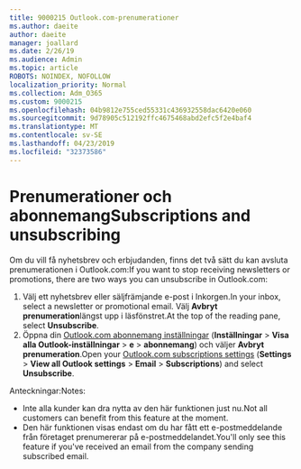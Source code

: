 ```yaml
---
title: 9000215 Outlook.com-prenumerationer
ms.author: daeite
author: daeite
manager: joallard
ms.date: 2/26/19
ms.audience: Admin
ms.topic: article
ROBOTS: NOINDEX, NOFOLLOW
localization_priority: Normal
ms.collection: Adm_O365
ms.custom: 9000215
ms.openlocfilehash: 04b9812e755ced55331c436932558dac6420e060
ms.sourcegitcommit: 9d78905c512192ffc4675468abd2efc5f2e4baf4
ms.translationtype: MT
ms.contentlocale: sv-SE
ms.lasthandoff: 04/23/2019
ms.locfileid: "32373586"
---
```

# <a name="subscriptions-and-unsubscribing"></a><span data-ttu-id="c209c-102">Prenumerationer och abonnemang</span><span class="sxs-lookup"><span data-stu-id="c209c-102">Subscriptions and unsubscribing</span></span>

<span data-ttu-id="c209c-103">Om du vill få nyhetsbrev och erbjudanden, finns det två sätt du kan avsluta prenumerationen i Outlook.com:</span><span class="sxs-lookup"><span data-stu-id="c209c-103">If you want to stop receiving newsletters or promotions, there are two ways you can unsubscribe in Outlook.com:</span></span>

1. <span data-ttu-id="c209c-104">Välj ett nyhetsbrev eller säljfrämjande e-post i Inkorgen.</span><span class="sxs-lookup"><span data-stu-id="c209c-104">In your inbox, select a newsletter or promotional email.</span></span> <span data-ttu-id="c209c-105">Välj **Avbryt prenumeration**längst upp i läsfönstret.</span><span class="sxs-lookup"><span data-stu-id="c209c-105">At the top of the reading pane, select **Unsubscribe**.</span></span>
2. <span data-ttu-id="c209c-106">Öppna din [Outlook.com abonnemang inställningar](https://outlook.live.com/mail/options/mail/brandsSubscriptions) (**Inställningar** > **Visa alla Outlook-inställningar** > **e** > **abonnemang**) och väljer **Avbryt prenumeration**.</span><span class="sxs-lookup"><span data-stu-id="c209c-106">Open your [Outlook.com subscriptions settings](https://outlook.live.com/mail/options/mail/brandsSubscriptions) (**Settings** > **View all Outlook settings** > **Email** > **Subscriptions**) and select **Unsubscribe**.</span></span>

<span data-ttu-id="c209c-107">Anteckningar:</span><span class="sxs-lookup"><span data-stu-id="c209c-107">Notes:</span></span>

- <span data-ttu-id="c209c-108">Inte alla kunder kan dra nytta av den här funktionen just nu.</span><span class="sxs-lookup"><span data-stu-id="c209c-108">Not all customers can benefit from this feature at the moment.</span></span>
- <span data-ttu-id="c209c-109">Den här funktionen visas endast om du har fått ett e-postmeddelande från företaget prenumererar på e-postmeddelandet.</span><span class="sxs-lookup"><span data-stu-id="c209c-109">You'll only see this feature if you've received an email from the company sending subscribed email.</span></span>